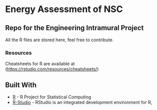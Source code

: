 # Energy Assessment of NSC

## Repo for the Engineering Intramural Project

All the R files are stored here, feel free to contribute.   

### Resources
Cheatsheets for R are available at (https://rstudio.com/resources/cheatsheets/)


## Built With

* [R](https://www.r-project.org/) - R Project for Statistical Computing
* [R-Studio](https://rstudio.com//) - RStudio is an integrated development environment for R,

